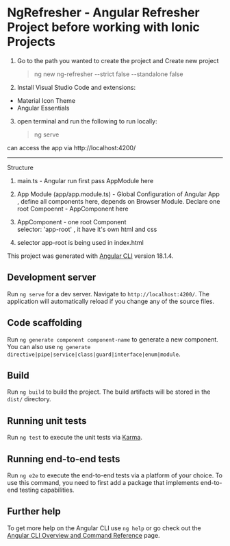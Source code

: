 # NgRefresher - Angular Refresher Project before working with Ionic Projects

1. Go to the path you wanted to create the project and Create new project

   > ng new ng-refresher --strict false --standalone false

2. Install Visual Studio Code and extensions:

- Material Icon Theme
- Angular Essentials

3. open terminal and run the following to run locally:
   > ng serve

can access the app via http://localhost:4200/

---

Structure

1. main.ts - Angular run first pass AppModule here

2. App Module (app/app.module.ts) - Global Configuration of Angular App , define all components here, depends on Browser Module. Declare one root Compoennt - AppComponent here

3. AppComponent - one root Component  
   selector: 'app-root' , it have it's own html and css

4. selector app-root is being used in index.html

This project was generated with [Angular CLI](https://github.com/angular/angular-cli) version 18.1.4.

## Development server

Run `ng serve` for a dev server. Navigate to `http://localhost:4200/`. The application will automatically reload if you change any of the source files.

## Code scaffolding

Run `ng generate component component-name` to generate a new component. You can also use `ng generate directive|pipe|service|class|guard|interface|enum|module`.

## Build

Run `ng build` to build the project. The build artifacts will be stored in the `dist/` directory.

## Running unit tests

Run `ng test` to execute the unit tests via [Karma](https://karma-runner.github.io).

## Running end-to-end tests

Run `ng e2e` to execute the end-to-end tests via a platform of your choice. To use this command, you need to first add a package that implements end-to-end testing capabilities.

## Further help

To get more help on the Angular CLI use `ng help` or go check out the [Angular CLI Overview and Command Reference](https://angular.dev/tools/cli) page.
